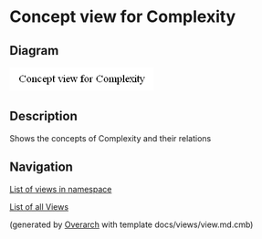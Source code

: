 # Concept view for Complexity

## Diagram
![Concept view for Complexity](../../software-development/complexity/concept-view.png)

## Description
Shows the concepts of Complexity and their relations

## Navigation
[List of views in namespace](./views-in-namespace.md)

[List of all Views](../../views.md)


(generated by [Overarch](https://github.com/soulspace-org/overarch) with template docs/views/view.md.cmb)

